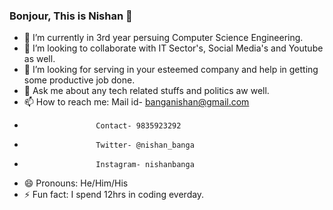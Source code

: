 ### Bonjour, This is Nishan 👋

- 🔭 I’m currently in 3rd year persuing Computer Science Engineering.
- 👯 I’m looking to collaborate with IT Sector's, Social Media's and Youtube as well.
- 🤔 I’m looking for serving in your esteemed company and help in getting some productive job done.
- 💬 Ask me about any tech related stuffs and politics aw well.
- 📫 How to reach me: Mail id- banganishan@gmail.com
-                     Contact- 9835923292
-                     Twitter- @nishan_banga
-                     Instagram- nishanbanga
- 😄 Pronouns: He/Him/His 
- ⚡ Fun fact: I spend 12hrs in coding everday.

